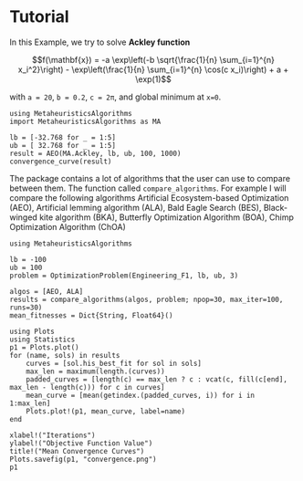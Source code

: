 # Tutorial
In this Example, we try to solve **Ackley function**
```math
f(\mathbf{x}) = -a \exp\left(-b \sqrt{\frac{1}{n} \sum_{i=1}^{n} x_i^2}\right)
               - \exp\left(\frac{1}{n} \sum_{i=1}^{n} \cos(c x_i)\right)
               + a + \exp(1)
```
with ``a = 20``, ``b = 0.2``, ``c = 2π``, and global minimum at ``x=0``.

```@example
using MetaheuristicsAlgorithms
import MetaheuristicsAlgorithms as MA

lb = [-32.768 for _ = 1:5]
ub = [ 32.768 for _ = 1:5]
result = AEO(MA.Ackley, lb, ub, 100, 1000)
convergence_curve(result)
```

The package contains a lot of algorithms that the user can use to compare between them. The function called `compare_algorithms`. For example I will compare the following algorithms Artificial Ecosystem-based Optimization (AEO), Artificial lemming algorithm (ALA), Bald Eagle Search (BES), Black-winged kite algorithm (BKA), Butterfly Optimization Algorithm (BOA), Chimp Optimization Algorithm (ChOA)

```@example
using MetaheuristicsAlgorithms

lb = -100
ub = 100
problem = OptimizationProblem(Engineering_F1, lb, ub, 3)

algos = [AEO, ALA]
results = compare_algorithms(algos, problem; npop=30, max_iter=100, runs=30)
mean_fitnesses = Dict{String, Float64}()

using Plots
using Statistics
p1 = Plots.plot()
for (name, sols) in results
    curves = [sol.his_best_fit for sol in sols]
    max_len = maximum(length.(curves))
    padded_curves = [length(c) == max_len ? c : vcat(c, fill(c[end], max_len - length(c))) for c in curves]
    mean_curve = [mean(getindex.(padded_curves, i)) for i in 1:max_len]
    Plots.plot!(p1, mean_curve, label=name)
end

xlabel!("Iterations")
ylabel!("Objective Function Value")
title!("Mean Convergence Curves")
Plots.savefig(p1, "convergence.png")
p1
```
